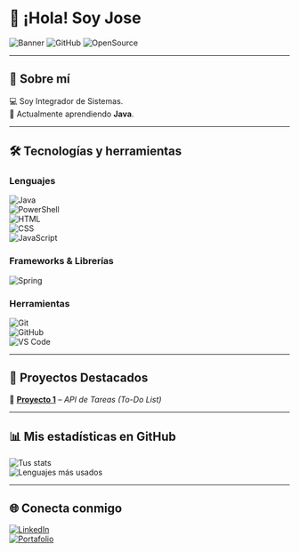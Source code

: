 # 👋 ¡Hola! Soy Jose

![Banner](https://img.shields.io/badge/Desarrollador-Backend-blue?style=for-the-badge) 
![GitHub](https://img.shields.io/badge/GitHub-Pro-black?style=for-the-badge&logo=github)
![OpenSource](https://img.shields.io/badge/Open-Source-brightgreen?style=for-the-badge)

---

## 🚀 Sobre mí   
💻 Soy Integrador de Sistemas.  
🌱 Actualmente aprendiendo **Java**.  

---

## 🛠️ Tecnologías y herramientas  

### Lenguajes
![Java](https://img.shields.io/badge/Java-007396?style=for-the-badge&logo=java&logoColor=white)  
![PowerShell](https://img.shields.io/badge/PowerShell-5391FE?style=for-the-badge&logo=powershell&logoColor=white)    
![HTML](https://img.shields.io/badge/HTML5-E34F26?style=for-the-badge&logo=html5&logoColor=white)  
![CSS](https://img.shields.io/badge/CSS3-1572B6?style=for-the-badge&logo=css3&logoColor=white)  
![JavaScript](https://img.shields.io/badge/JavaScript-323330?style=for-the-badge&logo=javascript&logoColor=F7DF1E)  

### Frameworks & Librerías  
![Spring](https://img.shields.io/badge/Spring-6DB33F?style=for-the-badge&logo=spring&logoColor=white)   

### Herramientas  
![Git](https://img.shields.io/badge/Git-F05032?style=for-the-badge&logo=git&logoColor=white)  
![GitHub](https://img.shields.io/badge/GitHub-100000?style=for-the-badge&logo=github&logoColor=white)  
![VS Code](https://img.shields.io/badge/VS_Code-0078d7?style=for-the-badge&logo=visual%20studio%20code&logoColor=white)  

---

## 📂 Proyectos Destacados  
🔹 [**Proyecto 1**](https://github.com/JoseH87/API_ToDo_Java) – *API de Tareas (To-Do List)* 

---

## 📊 Mis estadísticas en GitHub  

![Tus stats](https://github-readme-stats.vercel.app/api?username=TUUSUARIO&show_icons=true&theme=tokyonight)  
![Lenguajes más usados](https://github-readme-stats.vercel.app/api/top-langs/?username=TUUSUARIO&layout=compact&theme=tokyonight)  

---

## 🌐 Conecta conmigo  
[![LinkedIn](https://img.shields.io/badge/LinkedIn-Perfil-blue?style=for-the-badge&logo=linkedin)](https://linkedin/josé-hernández-garcía)  
[![Portafolio](https://img.shields.io/badge/🌍-Portafolio-green?style=for-the-badge)](https://JoseH87.github.io/)   


